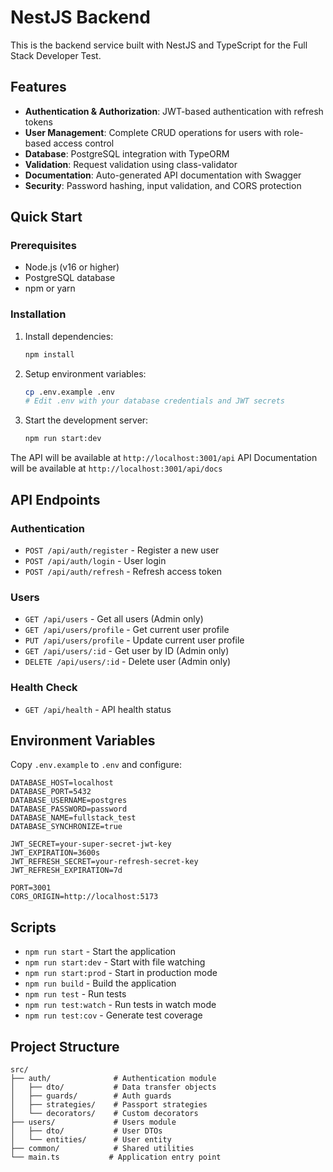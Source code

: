 # NestJS Backend

This is the backend service built with NestJS and TypeScript for the Full Stack Developer Test.

## Features

- **Authentication & Authorization**: JWT-based authentication with refresh tokens
- **User Management**: Complete CRUD operations for users with role-based access control
- **Database**: PostgreSQL integration with TypeORM
- **Validation**: Request validation using class-validator
- **Documentation**: Auto-generated API documentation with Swagger
- **Security**: Password hashing, input validation, and CORS protection

## Quick Start

### Prerequisites

- Node.js (v16 or higher)
- PostgreSQL database
- npm or yarn

### Installation

1. Install dependencies:
   ```bash
   npm install
   ```

2. Setup environment variables:
   ```bash
   cp .env.example .env
   # Edit .env with your database credentials and JWT secrets
   ```

3. Start the development server:
   ```bash
   npm run start:dev
   ```

The API will be available at `http://localhost:3001/api`
API Documentation will be available at `http://localhost:3001/api/docs`

## API Endpoints

### Authentication
- `POST /api/auth/register` - Register a new user
- `POST /api/auth/login` - User login
- `POST /api/auth/refresh` - Refresh access token

### Users
- `GET /api/users` - Get all users (Admin only)
- `GET /api/users/profile` - Get current user profile
- `PUT /api/users/profile` - Update current user profile
- `GET /api/users/:id` - Get user by ID (Admin only)
- `DELETE /api/users/:id` - Delete user (Admin only)

### Health Check
- `GET /api/health` - API health status

## Environment Variables

Copy `.env.example` to `.env` and configure:

```env
DATABASE_HOST=localhost
DATABASE_PORT=5432
DATABASE_USERNAME=postgres
DATABASE_PASSWORD=password
DATABASE_NAME=fullstack_test
DATABASE_SYNCHRONIZE=true

JWT_SECRET=your-super-secret-jwt-key
JWT_EXPIRATION=3600s
JWT_REFRESH_SECRET=your-refresh-secret-key
JWT_REFRESH_EXPIRATION=7d

PORT=3001
CORS_ORIGIN=http://localhost:5173
```

## Scripts

- `npm run start` - Start the application
- `npm run start:dev` - Start with file watching
- `npm run start:prod` - Start in production mode
- `npm run build` - Build the application
- `npm run test` - Run tests
- `npm run test:watch` - Run tests in watch mode
- `npm run test:cov` - Generate test coverage

## Project Structure

```
src/
├── auth/              # Authentication module
│   ├── dto/           # Data transfer objects
│   ├── guards/        # Auth guards
│   ├── strategies/    # Passport strategies
│   └── decorators/    # Custom decorators
├── users/             # Users module
│   ├── dto/           # User DTOs
│   └── entities/      # User entity
├── common/            # Shared utilities
└── main.ts           # Application entry point
```